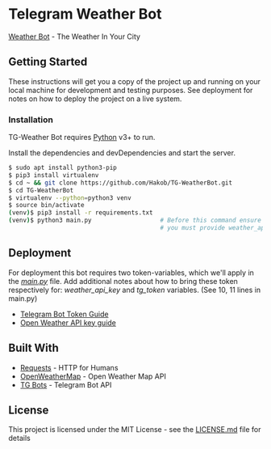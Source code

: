 # Telegram Weather Bot
[Weather Bot](https://telegram.me/init_upbot) - The Weather In Your City

## Getting Started

These instructions will get you a copy of the project up and running on your local machine for development and testing purposes. See deployment for notes on how to deploy the project on a live system.


### Installation

TG-Weather Bot requires [Python](https://www.python.org/) v3+ to run.

Install the dependencies and devDependencies and start the server.

```sh
$ sudo apt install python3-pip
$ pip3 install virtualenv
$ cd ~ && git clone https://github.com/Hakob/TG-WeatherBot.git
$ cd TG-WeatherBot
$ virtualenv --python=python3 venv 
$ source bin/activate
(venv)$ pip3 install -r requirements.txt 
(venv)$ python3 main.py                   # Before this command ensure that 
                                          # you must provide weather_api_key and tg_token in main.py
```

## Deployment
For deployment this bot requires two token-variables, which we'll apply in the [_main.py_](main.py) file.
Add additional notes about how to bring these token respectively for:
*_weather_api_key_* and *_tg_token_* variables. (See 10, 11 lines in main.py)

  - [Telegram Bot Token Guide](https://core.telegram.org/bots#3-how-do-i-create-a-bot)
  - [Open Weather API key guide](https://openweathermap.org/appid)

## Built With

* [Requests](http://docs.python-requests.org/en/master/) - HTTP for Humans
* [OpenWeatherMap](https://openweathermap.org/api) - Open Weather Map API
* [TG Bots](https://core.telegram.org/bots/api) - Telegram Bot API

## License

This project is licensed under the MIT License - see the [LICENSE.md](LICENSE.md) file for details


